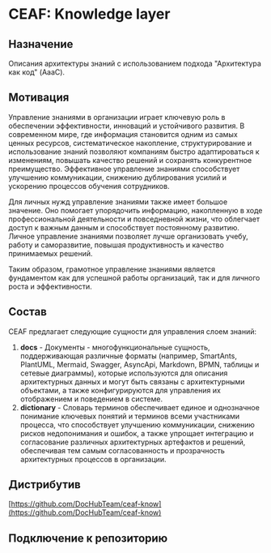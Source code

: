 # CEAF: Knowledge layer

## Назначение

Описания архитектуры знаний с использованием подхода "Архитектура как код" (AaaC).

## Мотивация

Управление знаниями в организации играет ключевую роль в обеспечении эффективности, инноваций и устойчивого развития.
В современном мире, где информация становится одним из самых ценных ресурсов, систематическое накопление, структурирование
и использование знаний позволяют компаниям быстро адаптироваться к изменениям, повышать качество решений и сохранять
конкурентное преимущество. Эффективное управление знаниями способствует улучшению коммуникации, снижению дублирования
усилий и ускорению процессов обучения сотрудников.

Для личных нужд управление знаниями также имеет большое значение. Оно помогает упорядочить информацию, накопленную в
ходе профессиональной деятельности и повседневной жизни, что облегчает доступ к важным данным и способствует постоянному
развитию. Личное управление знаниями позволяет лучше организовать учебу, работу и саморазвитие, повышая продуктивность и
качество принимаемых решений.

Таким образом, грамотное управление знаниями является фундаментом как для успешной работы организаций, так и для личного
роста и эффективности.

## Состав

CEAF предлагает следующие сущности для управления слоем знаний:
1. **docs**       - Документы - многофункциональные сущность, поддерживающая различные форматы (например, SmartAnts, PlantUML, Mermaid, Swagger,
                    AsyncApi, Markdown, BPMN, таблицы и сетевые диаграммы), которые используются для описания архитектурных данных
                    и могут быть связаны с архитектурными объектами, а также конфигурируются для управления их отображением и поведением
                    в системе.
2. **dictionary** - Словарь терминов обеспечивает единое и однозначное понимание ключевых понятий и терминов всеми
                    участниками процесса, что способствует улучшению коммуникации, снижению рисков недопонимания
                    и ошибок, а также упрощает интеграцию и согласование различных архитектурных артефактов и решений,
                    обеспечивая тем самым согласованность и прозрачность архитектурных процессов в организации.

## Дистрибутив

[https://github.com/DocHubTeam/ceaf-know](https://github.com/DocHubTeam/ceaf-know)

## Подключение к репозиторию
